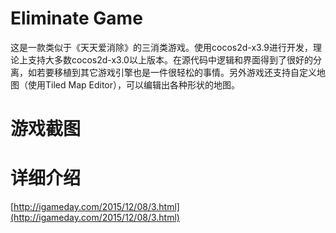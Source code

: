 # Eliminate Game
这是一款类似于《天天爱消除》的三消类游戏。使用cocos2d-x3.9进行开发，理论上支持大多数cocos2d-x3.0以上版本。在源代码中逻辑和界面得到了很好的分离，如若要移植到其它游戏引擎也是一件很轻松的事情。另外游戏还支持自定义地图（使用Tiled Map Editor），可以编辑出各种形状的地图。

# 游戏截图

# 详细介绍
[http://igameday.com/2015/12/08/3.html](http://igameday.com/2015/12/08/3.html)
